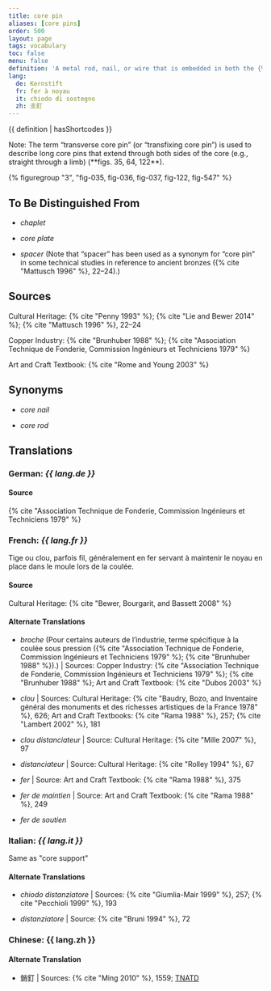 ```yaml
---
title: core pin
aliases: [core pins]
order: 500
layout: page
tags: vocabulary
toc: false
menu: false
definition: 'A metal rod, nail, or wire that is embedded in both the {% def "core" %} and the outer mold and serves to secure the core in place during the pour. Core pins have traditionally been made of copper alloys, iron, or steel, and today are generally made of stainless steel.'
lang:
  de: Kernstift
  fr: fer à noyau
  it: chiodo di sostegno
  zh: 支釘
---
```


{{ definition | hasShortcodes }}

<div class="backmatter">
Note: The term “transverse core pin” (or “transfixing core pin”) is used to describe long core pins that extend through both sides of the core (e.g., straight through a limb) (**figs. 35, 64, 122**).
</div>

{% figuregroup "3", "fig-035, fig-036, fig-037, fig-122, fig-547" %}

## To Be Distinguished From

- *chaplet*

- *core plate*

- *spacer* (Note that “spacer” has been used as a synonym for “core pin” in some technical studies in reference to ancient bronzes ({% cite "Mattusch 1996" %}, 22–24).)

## Sources

Cultural Heritage: {% cite "Penny 1993" %}; {% cite "Lie and Bewer 2014" %}; {% cite "Mattusch 1996" %}, 22–24

Copper Industry: {% cite "Brunhuber 1988" %}; {% cite "Association Technique de Fonderie, Commission Ingénieurs et Techniciens 1979" %}

Art and Craft Textbook: {% cite "Rome and Young 2003" %}

## Synonyms

- *core nail*

- *core rod*

## Translations

<div class="accordion">

### **German**: *{{ lang.de }}*

#### Source

{% cite "Association Technique de Fonderie, Commission Ingénieurs et Techniciens 1979" %}

### **French**: *{{ lang.fr }}*

Tige ou clou, parfois fil, généralement en fer servant à maintenir le noyau en place dans le moule lors de la coulée.

#### Source

Cultural Heritage: {% cite "Bewer, Bourgarit, and Bassett 2008" %}

#### Alternate Translations

- *broche* (Pour certains auteurs de l’industrie, terme spécifique à la coulée sous pression ({% cite "Association Technique de Fonderie, Commission Ingénieurs et Techniciens 1979" %}; {% cite "Brunhuber 1988" %}).) | Sources: Copper Industry: {% cite "Association Technique de Fonderie, Commission Ingénieurs et Techniciens 1979" %}; {% cite "Brunhuber 1988" %}; Art and Craft Textbook: {% cite "Dubos 2003" %}

- *clou* | Sources: Cultural Heritage: {% cite "Baudry, Bozo, and Inventaire général des monuments et des richesses artistiques de la France 1978" %}, 626; Art and Craft Textbooks: {% cite "Rama 1988" %}, 257; {% cite "Lambert 2002" %}, 181

- *clou distanciateur* | Source: Cultural Heritage: {% cite "Mille 2007" %}, 97

- *distanciateur* | Source: Cultural Heritage: {% cite "Rolley 1994" %}, 67

- *fer* | Source: Art and Craft Textbook: {% cite "Rama 1988" %}, 375

- *fer de maintien* | Source: Art and Craft Textbook: {% cite "Rama 1988" %}, 249

- *fer de soutien*

### **Italian**: *{{ lang.it }}*

Same as "core support"

#### Alternate Translations

- *chiodo distanziatore* | Sources: {% cite "Giumlia-Mair 1999" %}, 257; {% cite "Pecchioli 1999" %}, 193

- *distanziatore* | Source: {% cite "Bruni 1994" %}, 72

### **Chinese**: {{ lang.zh }}

#### Alternate Translation

- 銷釘 | Sources: {% cite "Ming 2010" %}, 1559; [TNATD](https://terms.naer.edu.tw/detail/625481/?index=3)

</div>
